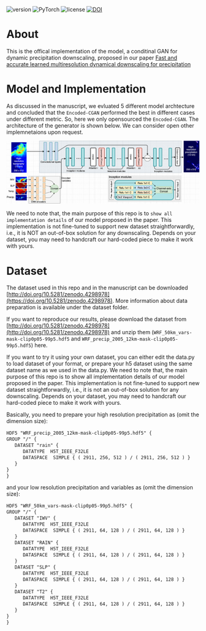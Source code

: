 ![version](https://img.shields.io/badge/Version-v1.0.0-blue.svg?style=plastic)
![PyTorch](https://img.shields.io/badge/PyTorch-v1.5.0-green.svg?style=plastic)
![license](https://img.shields.io/badge/license-CC_BY--NC-red.svg?style=plastic)
[![DOI](https://zenodo.org/badge/314389271.svg)](https://zenodo.org/badge/latestdoi/314389271)

# About
This is the offical implementation of the model, a conditinal GAN for dynamic precipitation downscaling, proposed in our paper [Fast and accurate learned multiresolution dynamical downscaling for precipitation](https://doi.org/10.5194/gmd-2020-412)

# Model and Implementation 
As discussed in the manuscript, we evluated 5 different model archtecture and concluded that the `Encoded-CGAN` performed the best in different cases under different metric. So, here we only opensourced the `Encoded-CGAN`. The architecture of the generator is shown below. We can consider open other implemnetaions upon request. 

![Generator Model Arch](repo-img/DSGAN-github-encoded.png)

We need to note that, the main purpose of this repo is to `show all implementation details` of our model proposed in the paper. 
This implementation is not fine-tuned to support new dataset straightforwardly, i.e., it is NOT an out-of-box solution for any downscaling.
Depends on your dataset, you may need to handcraft our hard-coded piece to make it work with yours.

# Dataset
The dataset used in this repo and in the manuscript can be downloaded [http://doi.org/10.5281/zenodo.4298978](https://doi.org/10.5281/zenodo.4298978).
More information about data preparation is available under the dataset folder.

If you want to reproduce our results, please download the dataset from [http://doi.org/10.5281/zenodo.4298978](http://doi.org/10.5281/zenodo.4298978) and unzip them (`WRF_50km_vars-mask-clip0p05-99p5.hdf5` and `WRF_precip_2005_12km-mask-clip0p05-99p5.hdf5`) here.

If you want to try it using your own dataset, you can either edit the data.py to load dataset of your format, or prepare your h5 dataset using the same dataset name as we used in the data.py. 
We need to note that, the main purpose of this repo is to show all implementation details of our model proposed in the paper. 
This implementation is not fine-tuned to support new dataset straightforwardly, i.e., it is not an out-of-box solution for any downscaling.
Depends on your dataset, you may need to handcraft our hard-coded piece to make it work with yours.

Basically, you need to prepare your high resolution precipitation as (omit the dimension size):
```
HDF5 "WRF_precip_2005_12km-mask-clip0p05-99p5.hdf5" {
GROUP "/" {
   DATASET "rain" {
      DATATYPE  H5T_IEEE_F32LE
      DATASPACE  SIMPLE { ( 2911, 256, 512 ) / ( 2911, 256, 512 ) }
   }
}
}
```

and your low resolution precipitation and variables as (omit the dimension size):
```
HDF5 "WRF_50km_vars-mask-clip0p05-99p5.hdf5" {
GROUP "/" {
   DATASET "IWV" {
      DATATYPE  H5T_IEEE_F32LE
      DATASPACE  SIMPLE { ( 2911, 64, 128 ) / ( 2911, 64, 128 ) }
   }
   DATASET "RAIN" {
      DATATYPE  H5T_IEEE_F32LE
      DATASPACE  SIMPLE { ( 2911, 64, 128 ) / ( 2911, 64, 128 ) }
   }
   DATASET "SLP" {
      DATATYPE  H5T_IEEE_F32LE
      DATASPACE  SIMPLE { ( 2911, 64, 128 ) / ( 2911, 64, 128 ) }
   }
   DATASET "T2" {
      DATATYPE  H5T_IEEE_F32LE
      DATASPACE  SIMPLE { ( 2911, 64, 128 ) / ( 2911, 64, 128 ) }
   }
}
}
```

